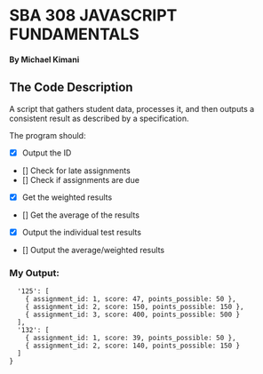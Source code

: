 # SBA 308 JAVASCRIPT FUNDAMENTALS

#### By Michael Kimani

## The Code Description

A script that gathers student data, processes it, and then outputs a consistent result as described by a specification.

The program should:

- [x] Output the ID
- [] Check for late assignments
- [] Check if assignments are due
- [x] Get the weighted results
- [] Get the average of the results
- [x] Output the individual test results
- [] Output the average/weighted results

### My Output:

```{
  '125': [
    { assignment_id: 1, score: 47, points_possible: 50 },
    { assignment_id: 2, score: 150, points_possible: 150 },
    { assignment_id: 3, score: 400, points_possible: 500 }
  ],
  '132': [
    { assignment_id: 1, score: 39, points_possible: 50 },
    { assignment_id: 2, score: 140, points_possible: 150 }
  ]
}
```
